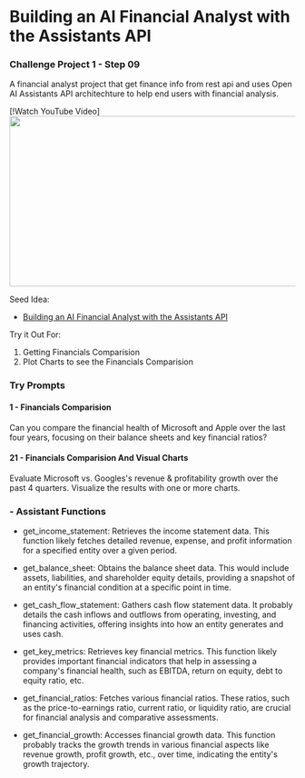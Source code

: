 # Building an AI Financial Analyst with the Assistants API

### Challenge Project 1 - Step 09

A financial analyst project that get finance info from rest api and uses Open AI Assistants API architechture to help end users with financial analysis.

[!Watch YouTube Video]
[<img src="https://img.youtube.com/vi/C14_ghBhlNw/hqdefault.jpg" width="600" height="300"
/>](https://www.youtube.com/embed/C14_ghBhlNw)

Seed Idea: 
- [Building an AI Financial Analyst with the Assistants API](https://www.mlq.ai/ai-financial-analyst-assistants-api/)

Try it Out For:
1. Getting Financials Comparision
2. Plot Charts to see the Financials Comparision

### Try Prompts

#### 1 - Financials Comparision

Can you compare the financial health of Microsoft and Apple over the last four years, focusing on their balance sheets and key financial ratios?

#### 21 - Financials Comparision And Visual Charts

Evaluate Microsoft vs. Googles's revenue & profitability growth over the past 4 quarters. Visualize the results with one or more charts.

### - Assistant Functions

- get_income_statement: Retrieves the income statement data. This function likely fetches detailed revenue, expense, and profit information for a specified entity over a given period.

- get_balance_sheet: Obtains the balance sheet data. This would include assets, liabilities, and shareholder equity details, providing a snapshot of an entity's financial condition at a specific point in time.

- get_cash_flow_statement: Gathers cash flow statement data. It probably details the cash inflows and outflows from operating, investing, and financing activities, offering insights into how an entity generates and uses cash.

- get_key_metrics: Retrieves key financial metrics. This function likely provides important financial indicators that help in assessing a company's financial health, such as EBITDA, return on equity, debt to equity ratio, etc.

- get_financial_ratios: Fetches various financial ratios. These ratios, such as the price-to-earnings ratio, current ratio, or liquidity ratio, are crucial for financial analysis and comparative assessments.

- get_financial_growth: Accesses financial growth data. This function probably tracks the growth trends in various financial aspects like revenue growth, profit growth, etc., over time, indicating the entity's growth trajectory.
